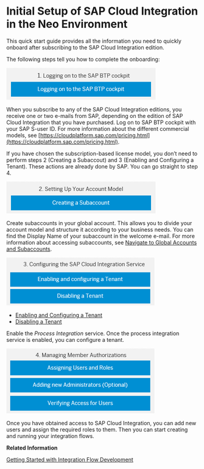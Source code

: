 <!-- loioe7b1eaa2246641b3a6188233cf219ab8 -->

# Initial Setup of SAP Cloud Integration in the Neo Environment

This quick start guide provides all the information you need to quickly onboard after subscribing to the SAP Cloud Integration edition.

The following steps tell you how to complete the onboarding:



![](images/Image_Map_Onboarding_CPI_1_d4eeb44.png)

When you subscribe to any of the SAP Cloud Integration editions, you receive one or two e-mails from SAP, depending on the edition of SAP Cloud Integration that you have purchased. Log on to SAP BTP cockpit with your SAP S-user ID. For more information about the different commercial models, see [https://cloudplatform.sap.com/pricing.html](https://cloudplatform.sap.com/pricing.html).

If you have chosen the subscription-based license model, you don’t need to perform steps 2 \(Creating a Subaccout\) and 3 \(Enabling and Configuring a Tenant\). These actions are already done by SAP. You can go straight to step 4.



![](images/Image_Map_Onboarding_CPI_2_8313b30.png)

Create subaccounts in your global account. This allows you to divide your account model and structure it according to your business needs. You can find the Display Name of your subaccount in the welcome e-mail. For more information about accessing subaccounts, see [Navigate to Global Accounts and Subaccounts](https://help.sap.com/viewer/65de2977205c403bbc107264b8eccf4b/Cloud/en-US/0874895f1f78459f9517da55a11ffebd.html).



![](images/Image_Map_OnboardingCPI_Step3_8038b22.png)

-   [Enabling and Configuring a Tenant](enabling-and-configuring-a-tenant-6807119.md)
-   [Disabling a Tenant](disabling-a-tenant-1e0aa96.md)



Enable the *Process Integration* service. Once the process integration service is enabled, you can configure a tenant.



![](images/Image_Map_Onboarding_CPI_4_9bd242b.png)

Once you have obtained access to SAP Cloud Integration, you can add new users and assign the required roles to them. Then you can start creating and running your integration flows.

**Related Information**  


[Getting Started with Integration Flow Development](../Development/getting-started-with-integration-flow-development-e5724cd.md "Learn how to develop and run your first integration flow.")

